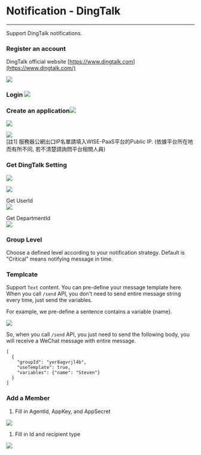 # Notification - DingTalk

---

Support DingTalk notifications.

### 

### Register an account

DingTalk official website [https://www.dingtalk.com](https://www.dingtalk.com/)

![](/assets/dingtalk_register.png)

### Login ![](/assets/dingtalk_home.png)

### Create an application![](/assets/dingtalk_createapp1.png)

![](/assets/dingtalk_createapp2.png)

![](/assets/dingtalk_createapp3.png)  
\[註1\] 服務器公網出口IP名單請填入WISE-PaaS平台的Public IP. \(依據平台所在地而有所不同, 若不清楚請詢問平台相關人員\)

### Get DingTalk Setting

![](/assets/dingtalk_appinfo1.png)

![](/assets/dingtalk_getsetting.png)

Get UserId  
![](/assets/dingtalk_getuserId.png)

Get DepartmentId  
![](/assets/dingtalk_getdeptId.png)

### Group Level

Choose a defined level according to your notification strategy. Default is "Critical" means notifying message in time.

### Templcate

Support `Text` content. You can pre-define your message template here. When you call `/send` API, you don't need to send entire message string every time, just send the variables.

For example, we pre-define a sentence contains a variable {name}.

![](/assets/text_template.png)

So, when you call `/send` API, you just need to send the following body, you will receive a WeChat message with entire message.

```
[
  {
    "groupId": "yer8agvrjl4b",
    "useTemplate": true,
    "variables": {"name": "Steven"}
  }
]
```

### Add a Member

1. Fill in AgentId, AppKey, and AppSecret

![](/assets/dingtalk_add_member1.png)

1. Fill in Id and recipient type

![](/assets/dingtalk_add_member2.png)

